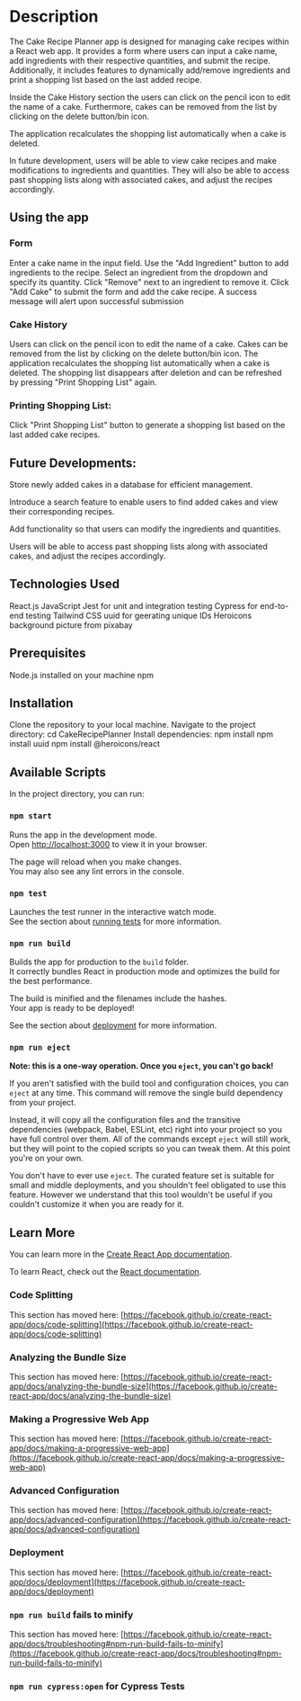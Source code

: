 # Description
The Cake Recipe Planner app is designed for managing cake recipes within a React web app.
It provides a form where users can input a cake name, add ingredients with their respective quantities, and submit the recipe.
Additionally, it includes features to dynamically add/remove ingredients and print a shopping list based on the last added recipe.

Inside the Cake History section the users can click on the pencil icon to edit the name of a cake. 
Furthermore, cakes can be removed from the list by clicking on the delete button/bin icon.

The application recalculates the shopping list automatically when a cake is deleted.

In future development, users will be able to view cake recipes and make modifications to ingredients and quantities. They will also be able to access past shopping lists along with associated cakes, and adjust the recipes accordingly.


## Using the app
### Form
Enter a cake name in the input field.
Use the "Add Ingredient" button to add ingredients to the recipe.
Select an ingredient from the dropdown and specify its quantity.
Click "Remove" next to an ingredient to remove it.
Click "Add Cake" to submit the form and add the cake recipe.
A success message will alert upon successful submission

### Cake History
Users can click on the pencil icon to edit the name of a cake.
Cakes can be removed from the list by clicking on the delete button/bin icon.
The application recalculates the shopping list automatically when a cake is deleted. 
The shopping list disappears after deletion and can be refreshed by pressing "Print Shopping List" again.

### Printing Shopping List:
Click "Print Shopping List" button to generate a shopping list based on the last added cake recipes.

## Future Developments:
Store newly added cakes in a database for efficient management.

Introduce a search feature to enable users to find added cakes and view their corresponding recipes. 

Add functionality so that users can modify the ingredients and quantities.

Users will be able to access past shopping lists along with associated cakes, and adjust the recipes accordingly.


## Technologies Used
React.js
JavaScript
Jest for unit and integration testing
Cypress for end-to-end testing
Tailwind CSS
uuid for geerating unique IDs
Heroicons
background picture from pixabay

## Prerequisites
Node.js installed on your machine
npm

## Installation
Clone the repository to your local machine.
Navigate to the project directory: cd CakeRecipePlanner
Install dependencies: npm install
npm install uuid
npm install @heroicons/react


## Available Scripts

In the project directory, you can run:

### `npm start`

Runs the app in the development mode.\
Open [http://localhost:3000](http://localhost:3000) to view it in your browser.

The page will reload when you make changes.\
You may also see any lint errors in the console.

### `npm test`

Launches the test runner in the interactive watch mode.\
See the section about [running tests](https://facebook.github.io/create-react-app/docs/running-tests) for more information.

### `npm run build`

Builds the app for production to the `build` folder.\
It correctly bundles React in production mode and optimizes the build for the best performance.

The build is minified and the filenames include the hashes.\
Your app is ready to be deployed!

See the section about [deployment](https://facebook.github.io/create-react-app/docs/deployment) for more information.

### `npm run eject`

**Note: this is a one-way operation. Once you `eject`, you can't go back!**

If you aren't satisfied with the build tool and configuration choices, you can `eject` at any time. This command will remove the single build dependency from your project.

Instead, it will copy all the configuration files and the transitive dependencies (webpack, Babel, ESLint, etc) right into your project so you have full control over them. All of the commands except `eject` will still work, but they will point to the copied scripts so you can tweak them. At this point you're on your own.

You don't have to ever use `eject`. The curated feature set is suitable for small and middle deployments, and you shouldn't feel obligated to use this feature. However we understand that this tool wouldn't be useful if you couldn't customize it when you are ready for it.

## Learn More

You can learn more in the [Create React App documentation](https://facebook.github.io/create-react-app/docs/getting-started).

To learn React, check out the [React documentation](https://reactjs.org/).

### Code Splitting

This section has moved here: [https://facebook.github.io/create-react-app/docs/code-splitting](https://facebook.github.io/create-react-app/docs/code-splitting)

### Analyzing the Bundle Size

This section has moved here: [https://facebook.github.io/create-react-app/docs/analyzing-the-bundle-size](https://facebook.github.io/create-react-app/docs/analyzing-the-bundle-size)

### Making a Progressive Web App

This section has moved here: [https://facebook.github.io/create-react-app/docs/making-a-progressive-web-app](https://facebook.github.io/create-react-app/docs/making-a-progressive-web-app)

### Advanced Configuration

This section has moved here: [https://facebook.github.io/create-react-app/docs/advanced-configuration](https://facebook.github.io/create-react-app/docs/advanced-configuration)

### Deployment

This section has moved here: [https://facebook.github.io/create-react-app/docs/deployment](https://facebook.github.io/create-react-app/docs/deployment)

### `npm run build` fails to minify

This section has moved here: [https://facebook.github.io/create-react-app/docs/troubleshooting#npm-run-build-fails-to-minify](https://facebook.github.io/create-react-app/docs/troubleshooting#npm-run-build-fails-to-minify)

### `npm run cypress:open` for Cypress Tests